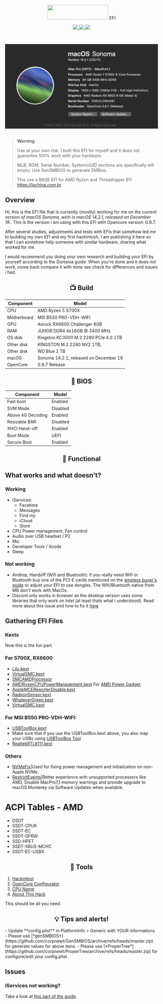 <p></p>
<p align="center"><img src="https://i.imgur.com/HJnpvwQ.png" width="200" height="48"/> EFI</p>
<p align="center">
 <a href="https://www.apple.com/macos">
  <img src="https://img.shields.io/badge/Sonoma-14.2.1-informational.svg">
 </a>
 <a href="https://github.com/acidanthera/OpenCorePkg">
  <img src="https://img.shields.io/badge/OpenCore-0.9.7-informational.svg">
 </a>
 <a href="https://github.com/haxgun/Ryzentosh/blob/main/LICENSE">
  <img src="https://img.shields.io/github/license/haxgun/Ryzentosh">
 </a>
</p>
<br>

<p align="center">
 <a href="https://www.apple.com/macos">
  <img src="EFI/IMG/macos.png">
 </a>
</p>

<h2></h2>

> **Warning**
>
> Use at your own risk. I built this EFI for myself and it does not guarantee 100% work with your hardware.
>
> MLB, ROM, Serial Number, SystemUUID sections are specifically left empty. Use GenSMBIOS to generate SMBios.
>
>This use a BASE EFI for AMD Ryzen and Threadripper BY: https://luchina.com.br

## Overview
Hi, this is the EFI file that is currently (mostly) working for me on *the current version of macOS Sonoma, wich is macOS 14.2.1, released on December 19.*. This is the version i am using with this EFI with Opencore version: 0.9.7.

After several studies, adjustments and tests with EFIs that somehow led me to building my own EFI and my first hackintosh, I am publishing it here so that I can somehow help someone with similar hardware, sharing what worked for me.

I would recommend you doing your own research and building your EFI by yourself according to the Dortania guide. When you're done and it does not work, come back compare it with mine see check for differences and issues i had.

<h2 align="center">📺 Build</h2>

| **Component** | **Model**                                                     |
| ------------- |---------------------------------------------------------------|
| CPU           | AMD Ryzen 5 5700X                                             |
| Motherboard   | MSI B550 PRO-VDH-WIFI                                         |
| GPU           | Asrock RX6600 Challenger 8GB                                  |
| RAM           | JUHOR DDR4 4x16GB @ 3400 MHz                                  |
| OS disk       | Kingston KC3000 M.2 2280 PCIe 4.0 1TB                         |
| Other disk    | KINGSTON M.2 2280 NV2 1TB,                                    |
| Other disk    | WD Blue 1 TB                                                  |
| macOS         | Sonoma 14.2.1, released on December 19                        |
| OpenCore      | 0.9.7 Release                                                 |

<h2 align="center">🔧 BIOS</h2>

| **Component**                  | **Model**                                    |
|--------------------------------|----------------------------------------------|
| Fast boot                      | Enabled                                      |
| SVM Mode                       | Disabled                                     |
| Above 4G Decoding              | Enabled                                      |
| Resizable BAR                  | Disabled                                     |
| XHCI Hand-off                  | Enabled                                      |
| Boot Mode                      | UEFI                                         |
| Secure Boot                    | Enabled                                      |

<h2 align="center">🩼 Functional</h2>

## What works and what doesn't?
### Working
- iServices:
    - Facetime
    - Messages
    - Find my
    - iCloud
    - Store
- CPU Power management, Fan control
- Audio over USB headset / P2
- Mic
- Developer Tools / Xcode
- Sleep

### Not working
- Airdrop, Handoff (Wifi and Bluetooth): if you really need Wifi or Bluetooth buy one of the PCI-E cards mentioned on the [wireless buyer's guide](https://dortania.github.io/Wireless-Buyers-Guide/types-of-wireless-card/pcie.html) or adjust your EFI to use dongles. The Wifi/Bluetooth native from MB don't work with MacOs.
- Discord only works in browser as the desktop version uses some libraries that only work on Intel (at least thats what i understood). Read more about this issue and how to fix it [here](https://www.macos86.it/topic/5489-tutorial-for-patching-binaries-for-amd-hackintosh-compatibility/)

## Gathering EFI Files

### Kexts
Now this is the fun part. 

### For 5700X, RX6600
- [Lilu.kext](https://github.com/acidanthera/Lilu/releases)
- [VirtualSMC.kext](https://github.com/acidanthera/VirtualSMC/releases)
- [SMCAMDProcessor](https://github.com/trulyspinach/SMCAMDProcessor)
- [AMDRyzenCPUPowerManagement.kext](https://github.com/trulyspinach/SMCAMDProcessor/releases) For [AMD Power Gadget](https://github.com/trulyspinach/SMCAMDProcessor).
- [AppleMCEReporterDisable.kext](https://github.com/acidanthera/bugtracker/files/3703498/AppleMCEReporterDisabler.kext.zip)
- [RadeonSensor.kext](https://github.com/aluveitie/RadeonSensor)
- [WhateverGreen.kext](https://github.com/acidanthera/WhateverGreen/releases)
- [VirtualSMC.kext](https://github.com/acidanthera/VirtualSMC/releases)

### For MSI B550 PRO-VDH-WIFI:
- [USBToolBox.kext](https://github.com/USBToolBox/kext)
- Make sure that if you use the USBToolBox.kext above, you also map your USBs using [USBToolBox Tool](https://github.com/USBToolBox/tool)
- [RealtekRTL8111.kext](https://github.com/Mieze/RTL8111_driver_for_OS_X/releases)

### Others
- [NVMeFix](https://github.com/acidanthera/NVMeFix/releases)|Used for fixing power management and initialization on non-Apple NVMe.
- [RestrictEvents](https://github.com/acidanthera/RestrictEvents/releases)|Better experience with unsupported processors like AMD, Disable MacPro7,1 memory warnings and provide upgrade to macOS Monterey via Software Updates when available.

# ACPI Tables - AMD
- DSDT
- SSDT-CPUR
- SSDT-EC
- SSDT-GPRW
- SSD-HPET
- SSDT-SBUS-MCHC
- SSDT-EC-USBX

<h2 align="center">🔧 Tools</h2>

1. [Hackintool](https://github.com/benbaker76/Hackintool)
2. [OpenCore Configurator](https://mackie100projects.altervista.org/download-opencore-configurator/)
3. [CPU Name](https://github.com/corpnewt/CPU-Name)
4. [About This Hack](https://github.com/0xCUB3/About-This-Hack)

This should be all you need.

<h2 align="center">💡 Tips and alerts!</h2>
- Update **config.plist** in PlatformInfo > Generic with YOUR informations
- Please use [*genSMBIOS*](https://github.com/corpnewt/GenSMBIOS/archive/refs/heads/master.zip) for generate values for above itens.
- Please use [*ProperTree*](https://github.com/corpnewt/ProperTree/archive/refs/heads/master.zip) for configure/edit your config.plist.

## Issues
### iServices not working?
Take a look at [this part of the guide](https://dortania.github.io/OpenCore-Post-Install/universal/iservices.html#fixing-en0).